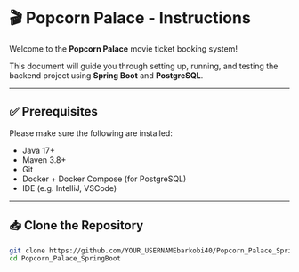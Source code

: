 # 🎬 Popcorn Palace - Instructions

Welcome to the **Popcorn Palace** movie ticket booking system!

This document will guide you through setting up, running, and testing the backend project using **Spring Boot** and **PostgreSQL**.

---

## ✅ Prerequisites

Please make sure the following are installed:

- Java 17+
- Maven 3.8+
- Git
- Docker + Docker Compose (for PostgreSQL)
- IDE (e.g. IntelliJ, VSCode)

---

## 📥 Clone the Repository

```bash
git clone https://github.com/YOUR_USERNAMEbarkobi40/Popcorn_Palace_SpringBoot.git
cd Popcorn_Palace_SpringBoot
